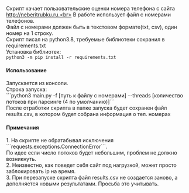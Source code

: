 Скрипт качает пользовательские оценки номера телефона с сайта http://neberitrubku.ru.<br>
В работе использует файл с номерами телефонов.<br>
Файл с номерами должен быть в текстовом формате(txt, csv), один номер на 1 строку.<br>
Скрипт писал на python3.8, требуемые библиотеки сохранил в requirements.txt<br>
Установка библиотек:<br>
```python3 -m pip install -r requirements.txt```<br>
<h4>Использование</h4>
Запускается из консоли.<br>
Строка запуска:<br>
```python3 main.py -f [путь к файлу с номерами] --threads [количество потоков при парсинге (4 по умолчанию)]```
<br>
После отработки скрипта в папке запуска будет сохранен файл results.csv, в котором будет собрана информация о тел. номерах<br>
<h4>Примечания</h4>
1. На скрипте не обратабывал исключения ```requests.exceptions.ConnectionError```.<br>
По идее если число потоков будет небольшим, проблем не должно возникнуть.<br>
2. Неизвестно, как поведет себя сайт под нагрузкой, может просто заблокировать ip на время.<br>
3. При перезапуске скрипта файл results.csv не создается заново, а дополняется новыми результатами. Просьба это учитывать.


